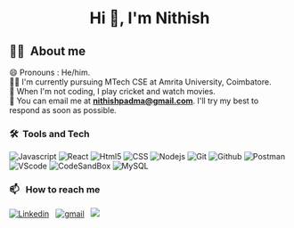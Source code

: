 <h1 align='center'>Hi 👋, I'm Nithish</h1>

## 👨‍💻&nbsp; About me

 😄 Pronouns : He/him. <br />
 👨‍🎓 I'm currently pursuing MTech CSE at Amrita University, Coimbatore. <br />
 🏏 When I'm not coding, I play cricket and watch movies. <br />
 📧 You can email me at **nithishpadma@gmail.com**. I'll try my best to respond as soon as possible. <br />
 

### 🛠️&nbsp;  Tools and Tech
![Javascript](https://img.shields.io/badge/JavaScript-F0DB4F?style=for-the-badge&logo=javascript&logoColor=323330) ![React](https://img.shields.io/badge/React-20232A?style=for-the-badge&logo=react&logoColor=61DAFB) ![Html5](https://img.shields.io/badge/HTML5-E34F26?style=for-the-badge&logo=html5&logoColor=white) ![CSS](https://img.shields.io/badge/CSS3-1572B6?style=for-the-badge&logo=css3&logoColor=white) ![Nodejs](https://img.shields.io/badge/Node.js-339933?style=for-the-badge&logo=nodedotjs&logoColor=white) ![Git](https://img.shields.io/badge/Git-F05032?style=for-the-badge&logo=git&logoColor=white)
![Github](https://img.shields.io/badge/GitHub-100000?style=for-the-badge&logo=github&logoColor=white) ![Postman](https://img.shields.io/badge/Postman-FF6C37?style=for-the-badge&logo=Postman&logoColor=white)  ![VScode](https://img.shields.io/badge/Visual_Studio_Code-0078D4?style=for-the-badge&logo=visual%20studio%20code&logoColor=white) ![CodeSandBox](https://img.shields.io/badge/Codesandbox-000000?style=for-the-badge&logo=CodeSandbox&logoColor=white) ![MySQL](https://img.shields.io/badge/MySQL-00000F?style=for-the-badge&logo=mysql&logoColor=white)
 
 ### 📫 &nbsp; How to reach me
<a href="https://www.linkedin.com/in/nithish-kumar-1652ba18b/"><img src="https://img.shields.io/badge/LinkedIn-0077B5?style=for-the-badge&logo=linkedin&logoColor=white" alt="Linkedin" /></a>  &nbsp; <a href="mailto:nithishpadma@gmail.com"><img src="https://img.shields.io/badge/Gmail-D14836?style=for-the-badge&logo=gmail&logoColor=white" alt="gmail" /></a>  &nbsp; <a href="https://www.instagram.com/nithish_170/"><img src="https://img.shields.io/badge/nithish__170_-E4405F?style=for-the-badge&logo=Instagram&logoColor=white"/></a></a>

